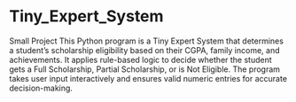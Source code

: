 # Tiny_Expert_System
Small Project
This Python program is a Tiny Expert System that determines a student’s scholarship eligibility based on their CGPA, family income, and achievements. It applies rule-based logic to decide whether the student gets a Full Scholarship, Partial Scholarship, or is Not Eligible. The program takes user input interactively and ensures valid numeric entries for accurate decision-making.
